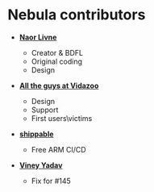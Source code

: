 Nebula contributors
===================

* **[Naor Livne](https://github.com/naorlivne)**

  * Creator & BDFL
  * Original coding
  * Design

* **[All the guys at Vidazoo](https://github.com/Vidazoo)**

  * Design
  * Support
  * First users\victims
  
* **[shippable](https://github.com/shippable.com/)**

  * Free ARM CI/CD

* **[Viney Yadav](https://github.com/vineyyadav/)**

  * Fix for #145
